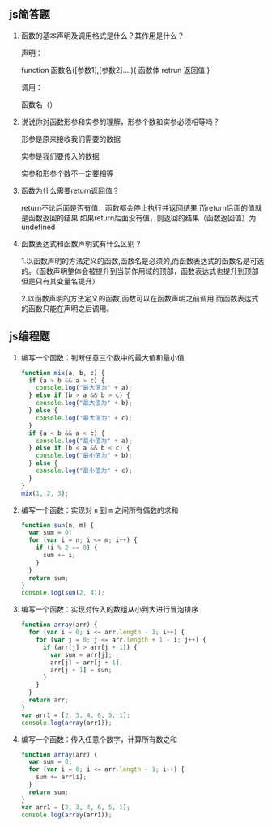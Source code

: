 ## js简答题

1. 函数的基本声明及调用格式是什么？其作用是什么？

   声明：

      function 函数名([参数1],[参数2]....){
      函数体
      retrun   返回值
     } 

   调用：

   函数名（）

2. 说说你对函数形参和实参的理解，形参个数和实参必须相等吗？

   形参是原来接收我们需要的数据

   实参是我们要传入的数据

   实参和形参个数不一定要相等

3. 函数为什么需要return返回值？

    return不论后面是否有值，函数都会停止执行并返回结果
   而return后面的值就是函数返回的结果
   如果return后面没有值，则返回的结果（函数返回值）为undefined 

4. 函数表达式和函数声明式有什么区别？

   1.以函数声明的方法定义的函数,函数名是必须的,而函数表达式的函数名是可选的。（函数声明整体会被提升到当前作用域的顶部，函数表达式也提升到顶部但是只有其变量名提升）

   2.以函数声明的方法定义的函数,函数可以在函数声明之前调用,而函数表达式的函数只能在声明之后调用。


## js编程题


1. 编写一个函数：判断任意三个数中的最大值和最小值

    ```js
    function mix(a, b, c) {
      if (a > b && a > c) {
        console.log("最大值为" + a);
      } else if (b > a && b > c) {
        console.log("最大值为" + b);
      } else {
        console.log("最大值为" + c);
      }
      if (a < b && a < c) {
        console.log("最小值为" + a);
      } else if (b < a && b < c) {
        console.log("最小值为" + b);
      } else {
        console.log("最小值为" + c);
      }
    }
    mix(1, 2, 3);
    
    ```

2. 编写一个函数：实现对 `n` 到 `m` 之间所有偶数的求和

    ```js
    function sun(n, m) {
      var sum = 0;
      for (var i = n; i <= m; i++) {
        if (i % 2 == 0) {
          sum += i;
        }
      }
      return sum;
    }
    console.log(sun(2, 4));
    ```

3. 编写一个函数：实现对传入的数组从小到大进行冒泡排序

    ```js
    function array(arr) {
      for (var i = 0; i <= arr.length - 1; i++) {
        for (var j = 0; j <= arr.length + 1 - i; j++) {
          if (arr[j] > arr[j + 1]) {
            var sun = arr[j];
            arr[j] = arr[j + 1];
            arr[j + 1] = sun;
          }
        }
      }
      return arr;
    }
    var arr1 = [2, 3, 4, 6, 5, 1];
    console.log(array(arr1));
    ```

4. 编写一个函数：传入任意个数字，计算所有数之和

    ```js
    function array(arr) {
      var sum = 0;
      for (var i = 0; i <= arr.length - 1; i++) {
        sum += arr[i];
      }
      return sum;
    }
    var arr1 = [2, 3, 4, 6, 5, 1];
    console.log(array(arr1));
    ```
